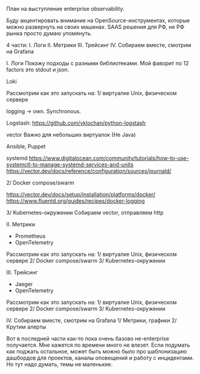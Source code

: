 План на выступление enterprise observability.

Буду акцентировать внимание на OpenSource-инструментах, которые можно развернуть на своих машинах. SAAS решения для РФ, не РФ рынка просто думаю упомянуть.

4 части:
I. Логи
II. Метрики
III. Трейсинг
IV. Собираем вместе, смотрим на Grafana

I. Логи
Покажу подходы с разными библиотеками. Мой фаворит по 12 factors это stdout и json.

Loki

Рассмотрим как это запускать на:
1/ виртуалке Unix, физическом сервере

logging -> own.
Synchronous.

Logstash: https://github.com/vklochan/python-logstash


vector
Важно для небольших виртуалок (Не Java)

Ansible, Puppet

systemd
https://www.digitalocean.com/community/tutorials/how-to-use-systemctl-to-manage-systemd-services-and-units
https://vector.dev/docs/reference/configuration/sources/journald/


2/ Docker compose/swarm

https://vector.dev/docs/setup/installation/platforms/docker/
https://www.fluentd.org/guides/recipes/docker-logging


3/ Kubernetes-окружении
Собираем vector, отправляем http

II. Метрики
* Prometheus
* OpenTelemetry

Рассмотрим как это запускать на:
1/ виртуалке Unix, физическом сервере
2/ Docker compose/swarm
3/ Kubernetes-окружении

III. Трейсинг
* Jaeger
* OpenTelemetry

Рассмотрим как это запускать на:
1/ виртуалке Unix, физическом сервере
2/ Docker compose/swarm
3/ Kubernetes-окружении

IV. Собираем вместе, смотрим на Grafana
1/ Метрики, графики
2/ Крутим алерты

Вот в последней части как-то пока очень базово не-enterprise получается. Мне кажется по времени много не влезет. Если подумать как поджать остальное, может быть можно было про шаблонизацию дашбордов для проектов, каналы оповещений и работу с инцидентами. Но тут надо думать, темы не маленькие.
